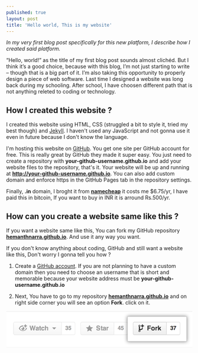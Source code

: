 ```yaml
---
published: true
layout: post
title: 'Hello world, This is my website'
---
```


*In my very first blog post specifically for this new platform, I describe how I created said platform.*

“Hello, world!” as the title of my first blog post sounds almost clichéd. But I think it’s a good choice, because with this blog, I’m not just starting to write – though that is a big part of it. I’m also taking this opportunity to properly design a piece of web software. Last time I designed a website was long back during my schooling. After school, I have choosen different path that is not anything releted to coding or technology.  

## How I created this website ?

I created this website using HTML, CSS (struggled a bit to style it, tried my best though) and [Jekyll](https://jekyllrb.com/). I haven't used any JavaScript and not gonna use it even in future because I don't know the language. 

I'm hosting this website on [GitHub](https://github.com/). You get one site per GitHub account for free. This is really great by GitHub they made it super easy. You just need to create a repository with **your-github-username.github.io** and add your website files to the repository, that's it. Your website will be up and running at **http://your-github-username.github.io**. You can also add custom domain and enforce https in the GitHub Pages tab in the repository settings.

Finally, **.in** domain, I broght it from [**namecheap**](https://www.namecheap.com/) it costs me $6.75/yr, I have paid this in bitcoin, If you want to buy in INR it is arround Rs.500/yr.  

## How can you create a website same like this ?

If you want a website same like this, You can fork my GitHub repository [**hemanthnarra.github.io**](https://github.com/hemanthnarra/hemanthnarra.github.io). And use it any way you want. 

If you don't know anything about coding, GitHub and still want a website like this, Don't worry I gonna tell you how ? 

1. Create a [GitHub account](https://github.com/). If you are not planning to have a custom domain then you need to choose an username that is short and memorable because your website address must be **your-github-username.github.io** 

2. Next, You have to go to my repository [**hemanthnarra.github.io**](https://github.com/hemanthnarra/hemanthnarra.github.io) and on right side corner you will see an option **Fork**. click on it. 

![fork](/assets/fork.png)



